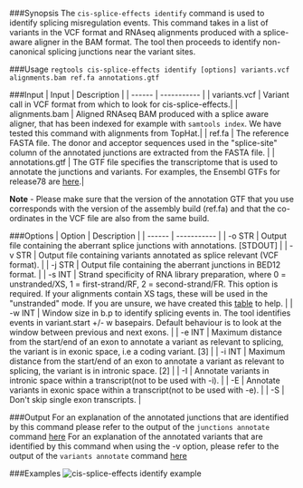 [csei]: ../images/csei_examples.png

###Synopsis
The `cis-splice-effects identify` command is used to identify splicing misregulation events. This command takes in a list of variants in the VCF format and RNAseq alignments produced with a splice-aware aligner in the BAM format. The tool then proceeds to identify non-canonical splicing junctions near the variant sites.

###Usage
`regtools cis-splice-effects identify [options] variants.vcf alignments.bam ref.fa annotations.gtf`

###Input
| Input                  | Description |
| ------                 | ----------- |
| variants.vcf | Variant call in VCF format from which to look for cis-splice-effects.|
| alignments.bam | Aligned RNAseq BAM produced with a splice aware aligner, that has been indexed for example with `samtools index`. We have tested this command with alignments from TopHat.|
| ref.fa          | The reference FASTA file. The donor and acceptor sequences used in the "splice-site" column of the annotated junctions are extracted from the FASTA file. |
| annotations.gtf | The GTF file specifies the transcriptome that is used to annotate the junctions and variants. For examples, the Ensembl GTFs for release78 are [here](ftp://ftp.ensembl.org/pub/release-78/gtf/).|

**Note** - Please make sure that the version of the annotation GTF that you use corresponds with the version of the assembly build (ref.fa) and that the co-ordinates in the VCF file are also from the same build.

###Options
| Option  | Description |
| ------  | ----------- |
| -o STR	|	Output file containing the aberrant splice junctions with annotations. [STDOUT]	|
| -v STR	|	Output file containing variants annotated as splice relevant (VCF format).	|
| -j STR	|	Output file containing the aberrant junctions in BED12 format.	|
| -s INT	|	Strand specificity of RNA library preparation, where 0 = unstranded/XS, 1 = first-strand/RF, 2 = second-strand/FR. This option is required. If your alignments contain XS tags, these will be used in the "unstranded" mode. If you are unsure, we have created this [table](https://rnabio.org/module-09-appendix/0009/12/01/StrandSettings/) to help. |
| -w INT	|	Window size in b.p to identify splicing events in. The tool identifies events in variant.start +/- w basepairs. Default behaviour is to look at the window between previous and next exons.	|
| -e INT	|	Maximum distance from the start/end of an exon to annotate a variant as relevant to splicing, the variant is in exonic space, i.e a coding variant. [3]	|
| -i INT	|	Maximum distance from the start/end of an exon to annotate a variant as relevant to splicing, the variant is in intronic space. [2]	|
| -I	|	Annotate variants in intronic space within a transcript(not to be used with -i).	|
| -E	|	Annotate variants in exonic space within a transcript(not to be used with -e).	|
| -S	|	Don't skip single exon transcripts.	|

###Output
For an explanation of the annotated junctions that are identified by this command please refer to the output of the `junctions annotate` command [here](junctions-annotate.md#output)
For an explanation of the annotated variants that are identified by this command when using the -v option, please refer to the output of the `variants annotate` command [here](variants-annotate.md#output)

###Examples
![cis-splice-effects identify example][csei]
